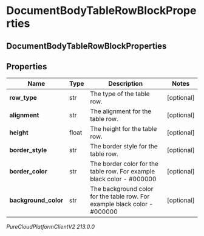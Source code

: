 # DocumentBodyTableRowBlockProperties

## DocumentBodyTableRowBlockProperties

## Properties

|Name | Type | Description | Notes|
|------------ | ------------- | ------------- | -------------|
| **row_type** | str | The type of the table row. | [optional] |
| **alignment** | str | The alignment for the table row. | [optional] |
| **height** | float | The height for the table row. | [optional] |
| **border_style** | str | The border style for the table row. | [optional] |
| **border_color** | str | The border color for the table row. For example black color - #000000 | [optional] |
| **background_color** | str | The background color for the table row. For example black color - #000000 | [optional] |



_PureCloudPlatformClientV2 213.0.0_
